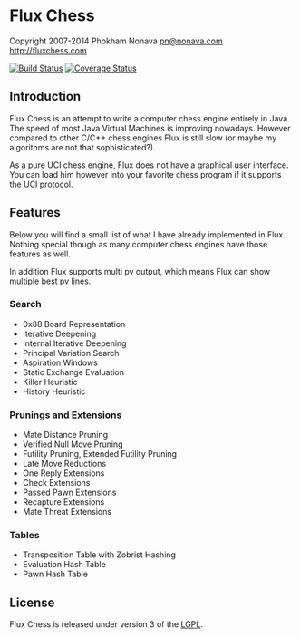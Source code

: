 Flux Chess
==========

Copyright 2007-2014 Phokham Nonava <pn@nonava.com>  
http://fluxchess.com

[![Build Status](https://travis-ci.org/fluxroot/flux.png?branch=master)](https://travis-ci.org/fluxroot/flux) [![Coverage Status](https://coveralls.io/repos/fluxroot/flux/badge.png?branch=master)](https://coveralls.io/r/fluxroot/flux?branch=master)


Introduction
------------
Flux Chess is an attempt to write a computer chess engine entirely in 
Java. The speed of most Java Virtual Machines is improving nowadays. 
However compared to other C/C++ chess engines Flux is still slow (or 
maybe my algorithms are not that sophisticated?). 

As a pure UCI chess engine, Flux does not have a graphical user 
interface. You can load him however into your favorite chess program if 
it supports the UCI protocol. 


Features
--------
Below you will find a small list of what I have already implemented in 
Flux. Nothing special though as many computer chess engines have those 
features as well. 

In addition Flux supports multi pv output, which means Flux can show 
multiple best pv lines. 

### Search
- 0x88 Board Representation
- Iterative Deepening
- Internal Iterative Deepening
- Principal Variation Search
- Aspiration Windows
- Static Exchange Evaluation
- Killer Heuristic
- History Heuristic

### Prunings and Extensions
- Mate Distance Pruning
- Verified Null Move Pruning
- Futility Pruning, Extended Futility Pruning
- Late Move Reductions
- One Reply Extensions
- Check Extensions
- Passed Pawn Extensions
- Recapture Extensions
- Mate Threat Extensions

### Tables
- Transposition Table with Zobrist Hashing
- Evaluation Hash Table
- Pawn Hash Table


License
-------
Flux Chess is released under version 3 of the [LGPL].


[LGPL]: http://www.gnu.org/copyleft/lgpl.html

